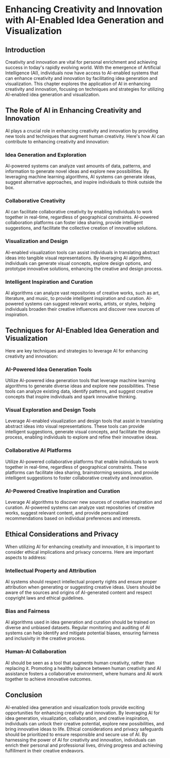 # Enhancing Creativity and Innovation with AI-Enabled Idea Generation and Visualization

## Introduction

Creativity and innovation are vital for personal enrichment and achieving success in today's rapidly evolving world. With the emergence of Artificial Intelligence (AI), individuals now have access to AI-enabled systems that can enhance creativity and innovation by facilitating idea generation and visualization. This chapter explores the application of AI in enhancing creativity and innovation, focusing on techniques and strategies for utilizing AI-enabled idea generation and visualization.

## The Role of AI in Enhancing Creativity and Innovation

AI plays a crucial role in enhancing creativity and innovation by providing new tools and techniques that augment human creativity. Here's how AI can contribute to enhancing creativity and innovation:

### Idea Generation and Exploration

AI-powered systems can analyze vast amounts of data, patterns, and information to generate novel ideas and explore new possibilities. By leveraging machine learning algorithms, AI systems can generate ideas, suggest alternative approaches, and inspire individuals to think outside the box.

### Collaborative Creativity

AI can facilitate collaborative creativity by enabling individuals to work together in real-time, regardless of geographical constraints. AI-powered collaboration platforms can foster idea sharing, provide intelligent suggestions, and facilitate the collective creation of innovative solutions.

### Visualization and Design

AI-enabled visualization tools can assist individuals in translating abstract ideas into tangible visual representations. By leveraging AI algorithms, individuals can generate visual concepts, explore design options, and prototype innovative solutions, enhancing the creative and design process.

### Intelligent Inspiration and Curation

AI algorithms can analyze vast repositories of creative works, such as art, literature, and music, to provide intelligent inspiration and curation. AI-powered systems can suggest relevant works, artists, or styles, helping individuals broaden their creative influences and discover new sources of inspiration.

## Techniques for AI-Enabled Idea Generation and Visualization

Here are key techniques and strategies to leverage AI for enhancing creativity and innovation:

### AI-Powered Idea Generation Tools

Utilize AI-powered idea generation tools that leverage machine learning algorithms to generate diverse ideas and explore new possibilities. These tools can analyze existing data, identify patterns, and suggest creative concepts that inspire individuals and spark innovative thinking.

### Visual Exploration and Design Tools

Leverage AI-enabled visualization and design tools that assist in translating abstract ideas into visual representations. These tools can provide intelligent suggestions, generate visual concepts, and facilitate the design process, enabling individuals to explore and refine their innovative ideas.

### Collaborative AI Platforms

Utilize AI-powered collaborative platforms that enable individuals to work together in real-time, regardless of geographical constraints. These platforms can facilitate idea sharing, brainstorming sessions, and provide intelligent suggestions to foster collaborative creativity and innovation.

### AI-Powered Creative Inspiration and Curation

Leverage AI algorithms to discover new sources of creative inspiration and curation. AI-powered systems can analyze vast repositories of creative works, suggest relevant content, and provide personalized recommendations based on individual preferences and interests.

## Ethical Considerations and Privacy

When utilizing AI for enhancing creativity and innovation, it is important to consider ethical implications and privacy concerns. Here are important aspects to address:

### Intellectual Property and Attribution

AI systems should respect intellectual property rights and ensure proper attribution when generating or suggesting creative ideas. Users should be aware of the sources and origins of AI-generated content and respect copyright laws and ethical guidelines.

### Bias and Fairness

AI algorithms used in idea generation and curation should be trained on diverse and unbiased datasets. Regular monitoring and auditing of AI systems can help identify and mitigate potential biases, ensuring fairness and inclusivity in the creative process.

### Human-AI Collaboration

AI should be seen as a tool that augments human creativity, rather than replacing it. Promoting a healthy balance between human creativity and AI assistance fosters a collaborative environment, where humans and AI work together to achieve innovative outcomes.

## Conclusion

AI-enabled idea generation and visualization tools provide exciting opportunities for enhancing creativity and innovation. By leveraging AI for idea generation, visualization, collaboration, and creative inspiration, individuals can unlock their creative potential, explore new possibilities, and bring innovative ideas to life. Ethical considerations and privacy safeguards should be prioritized to ensure responsible and secure use of AI. By harnessing the power of AI for creativity and innovation, individuals can enrich their personal and professional lives, driving progress and achieving fulfillment in their creative endeavors.
